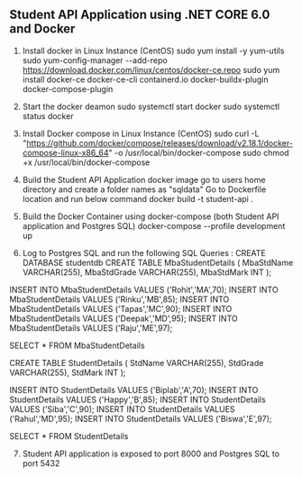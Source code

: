 Student API Application using .NET CORE 6.0 and Docker 
-------------------------------------------------------

1. Install docker in Linux Instance (CentOS)
sudo yum install -y yum-utils
sudo yum-config-manager --add-repo https://download.docker.com/linux/centos/docker-ce.repo
sudo yum install docker-ce docker-ce-cli containerd.io docker-buildx-plugin docker-compose-plugin

2. Start the docker deamon
sudo systemctl start docker
sudo systemctl status docker

3. Install Docker compose in Linux Instance (CentOS)
sudo curl -L "https://github.com/docker/compose/releases/download/v2.18.1/docker-compose-linux-x86_64" -o /usr/local/bin/docker-compose
sudo chmod +x /usr/local/bin/docker-compose

4. Build the Student API Application docker image
go to users home directory and create a folder names as "sqldata"
Go to Dockerfile location and run below command
docker build -t student-api .

5. Build the Docker Container using docker-compose (both Student API application and Postgres SQL)
docker-compose --profile development up

6. Log to Postgres SQL and run the following SQL Queries :
CREATE DATABASE studentdb
CREATE TABLE MbaStudentDetails (
    MbaStdName VARCHAR(255),
   MbaStdGrade VARCHAR(255),
    MbaStdMark INT
);


INSERT INTO MbaStudentDetails VALUES ('Rohit','MA',70);
INSERT INTO MbaStudentDetails VALUES ('Rinku','MB',85);
INSERT INTO MbaStudentDetails VALUES ('Tapas','MC',90);
INSERT INTO MbaStudentDetails VALUES ('Deepak','MD',95);
INSERT INTO MbaStudentDetails VALUES ('Raju','ME',97);

SELECT * FROM MbaStudentDetails


CREATE TABLE StudentDetails (
    StdName VARCHAR(255),
   StdGrade VARCHAR(255),
    StdMark INT
);


INSERT INTO StudentDetails VALUES ('Biplab','A',70);
INSERT INTO StudentDetails VALUES ('Happy','B',85);
INSERT INTO StudentDetails VALUES ('Siba','C',90);
INSERT INTO StudentDetails VALUES ('Rahul','MD',95);
INSERT INTO StudentDetails VALUES ('Biswa','E',97);

SELECT * FROM StudentDetails

7. Student API application is exposed to port 8000 and Postgres SQL to port 5432




